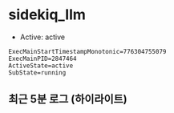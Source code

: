 # sidekiq_llm

- Active: active
```
ExecMainStartTimestampMonotonic=776304755079
ExecMainPID=2847464
ActiveState=active
SubState=running
```

## 최근 5분 로그 (하이라이트)
```

```
